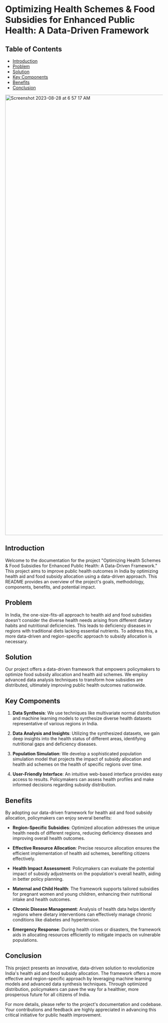 # Optimizing Health Schemes & Food Subsidies for Enhanced Public Health: A Data-Driven Framework

## Table of Contents

- [Introduction](#introduction)
- [Problem](#problem)
- [Solution](#solution)
- [Key Components](#key-components)
- [Benefits](#benefits)
- [Conclusion](#conclusion)

<img width="1406" alt="Screenshot 2023-08-28 at 6 57 17 AM" src="https://github.com/Shobhit-Singhh/Public_Healthcare/assets/117563572/7ece8844-256b-4067-afa1-5c1b00c519cc">


## Introduction

Welcome to the documentation for the project "Optimizing Health Schemes & Food Subsidies for Enhanced Public Health: A Data-Driven Framework." This project aims to improve public health outcomes in India by optimizing health aid and food subsidy allocation using a data-driven approach. This README provides an overview of the project's goals, methodology, components, benefits, and potential impact.

## Problem

In India, the one-size-fits-all approach to health aid and food subsidies doesn't consider the diverse health needs arising from different dietary habits and nutritional deficiencies. This leads to deficiency diseases in regions with traditional diets lacking essential nutrients. To address this, a more data-driven and region-specific approach to subsidy allocation is necessary.

## Solution

Our project offers a data-driven framework that empowers policymakers to optimize food subsidy allocation and health aid schemes. We employ advanced data analysis techniques to transform how subsidies are distributed, ultimately improving public health outcomes nationwide.

## Key Components

1. **Data Synthesis**: We use techniques like multivariate normal distribution and machine learning models to synthesize diverse health datasets representative of various regions in India.

2. **Data Analysis and Insights**: Utilizing the synthesized datasets, we gain deep insights into the health status of different areas, identifying nutritional gaps and deficiency diseases.

3. **Population Simulation**: We develop a sophisticated population simulation model that projects the impact of subsidy allocation and health aid schemes on the health of specific regions over time.

4. **User-Friendly Interface**: An intuitive web-based interface provides easy access to results. Policymakers can assess health profiles and make informed decisions regarding subsidy distribution.

## Benefits

By adopting our data-driven framework for health aid and food subsidy allocation, policymakers can enjoy several benefits:

- **Region-Specific Subsidies**: Optimized allocation addresses the unique health needs of different regions, reducing deficiency diseases and improving overall health outcomes.

- **Effective Resource Allocation**: Precise resource allocation ensures the efficient implementation of health aid schemes, benefiting citizens effectively.

- **Health Impact Assessment**: Policymakers can evaluate the potential impact of subsidy adjustments on the population's overall health, aiding in better policy planning.

- **Maternal and Child Health**: The framework supports tailored subsidies for pregnant women and young children, enhancing their nutritional intake and health outcomes.

- **Chronic Disease Management**: Analysis of health data helps identify regions where dietary interventions can effectively manage chronic conditions like diabetes and hypertension.

- **Emergency Response**: During health crises or disasters, the framework aids in allocating resources efficiently to mitigate impacts on vulnerable populations.

## Conclusion

This project presents an innovative, data-driven solution to revolutionize India's health aid and food subsidy allocation. The framework offers a more effective and region-specific approach by leveraging machine learning models and advanced data synthesis techniques. Through optimized distribution, policymakers can pave the way for a healthier, more prosperous future for all citizens of India.

For more details, please refer to the project's documentation and codebase. Your contributions and feedback are highly appreciated in advancing this critical initiative for public health improvement.
